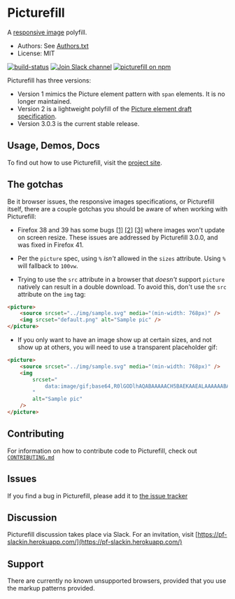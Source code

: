 # Picturefill

A [responsive image](http://www.whatwg.org/specs/web-apps/current-work/multipage/embedded-content.html#embedded-content) polyfill.

-   Authors: See [Authors.txt](https://raw.githubusercontent.com/scottjehl/picturefill/master/Authors.txt)
-   License: MIT

[![build-status](https://api.travis-ci.org/scottjehl/picturefill.svg)](https://travis-ci.org/scottjehl/picturefill) [<img src="https://pf-slackin.herokuapp.com/badge.svg" alt="Join Slack channel">](https://pf-slackin.herokuapp.com/) [![picturefill on npm](https://img.shields.io/npm/v/picturefill.svg?style=flat)](https://www.npmjs.com/package/picturefill)

Picturefill has three versions:

-   Version 1 mimics the Picture element pattern with `span` elements. It is no longer maintained.
-   Version 2 is a lightweight polyfill of the [Picture element draft specification](http://www.whatwg.org/specs/web-apps/current-work/multipage/embedded-content.html#embedded-content).
-   Version 3.0.3 is the current stable release.

## Usage, Demos, Docs

To find out how to use Picturefill, visit the [project site](http://scottjehl.github.com/picturefill/).

## The gotchas

Be it browser issues, the responsive images specifications, or Picturefill itself, there are a couple gotchas you should be aware of when working with Picturefill:

-   Firefox 38 and 39 has some bugs [[1]](https://bugzilla.mozilla.org/show_bug.cgi?id=1139560) [[2]](https://bugzilla.mozilla.org/show_bug.cgi?id=1139554) [[3]](https://bugzilla.mozilla.org/show_bug.cgi?id=1135812) where images won't update on screen resize. These issues are addressed by Picturefill 3.0.0, and was fixed in Firefox 41.

-   Per the `picture` spec, using `%` _isn't_ allowed in the `sizes` attribute. Using `%` will fallback to `100vw`.

-   Trying to use the `src` attribute in a browser that _doesn't_ support `picture` natively can result in a double download. To avoid this, don't use the `src` attribute on the `img` tag:

```html
<picture>
    <source srcset="../img/sample.svg" media="(min-width: 768px)" />
    <img srcset="default.png" alt="Sample pic" />
</picture>
```

-   If you only want to have an image show up at certain sizes, and not show up at others, you will need to use a transparent placeholder gif:

```html
<picture>
    <source srcset="../img/sample.svg" media="(min-width: 768px)" />
    <img
        srcset="
            data:image/gif;base64,R0lGODlhAQABAAAAACH5BAEKAAEALAAAAAABAAEAAAICTAEAOw==
        "
        alt="Sample pic"
    />
</picture>
```

## Contributing

For information on how to contribute code to Picturefill, check out [`CONTRIBUTING.md`](CONTRIBUTING.md)

## Issues

If you find a bug in Picturefill, please add it to [the issue tracker](https://github.com/scottjehl/picturefill/issues)

## Discussion

Picturefill discussion takes place via Slack. For an invitation, visit [https://pf-slackin.herokuapp.com/](https://pf-slackin.herokuapp.com/)

## Support

There are currently no known unsupported browsers, provided that you use the markup patterns provided.
